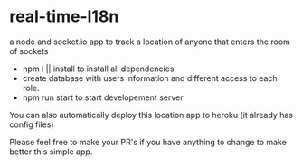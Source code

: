 # real-time-l18n
a node and socket.io app to track a location of anyone that enters the room of sockets
 - npm i || install to install all dependencies
 - create database with users information and different access to each role. 
 - npm run start to start developement server
 
 You can also automatically deploy this location app to heroku (it already has config files)
 
 Please feel free to make your PR's if you have anything to change to make better this simple app.
